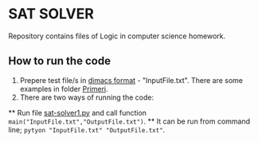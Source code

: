 # SAT SOLVER #

Repository contains files of Logic in computer science homework.

## How to run the code 
1. Prepere test file/s in [dimacs format](http://www.satcompetition.org/2009/format-benchmarks2009.html) - "InputFile.txt". There are some examples in folder [Primeri](Primeri).
2. There are two ways of running the code:

** Run file [sat-solver1.py](sat-solver1.py) and call function `main("InputFile.txt","OutputFile.txt")`.
** It can be run from command line; `pytyon "InputFile.txt" "OutputFile.txt"`.


